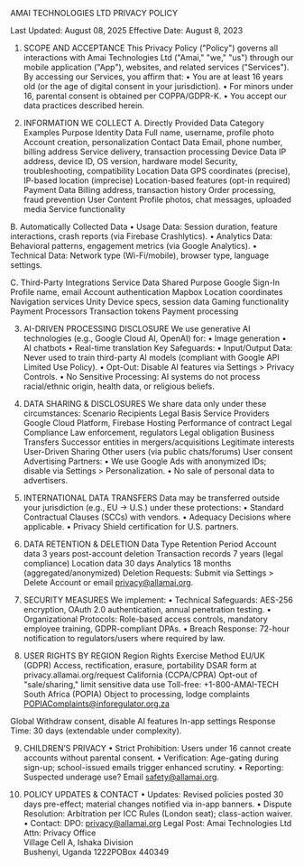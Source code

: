 AMAI TECHNOLOGIES LTD    PRIVACY POLICY


Last Updated: August 08, 2025
Effective Date: August 8, 2023
 
1. SCOPE AND ACCEPTANCE
This Privacy Policy ("Policy") governs all interactions with Amai Technologies Ltd ("Amai," "we," "us") through our mobile application ("App"), websites, and related services ("Services"). By accessing our Services, you affirm that:
•	You are at least 16 years old (or the age of digital consent in your jurisdiction).
•	For minors under 16, parental consent is obtained per COPPA/GDPR-K.
•	You accept our data practices described herein.
 
2. INFORMATION WE COLLECT
A. Directly Provided Data
Category	                      Examples	                                                          Purpose
Identity Data	      Full name, username, profile photo	                         Account creation, personalization
Contact Data	      Email, phone number, billing address	                      Service delivery, transaction processing
Device Data	         IP address, device ID, OS version, hardware model	          Security, troubleshooting, compatibility
Location Data     	GPS coordinates (precise), IP-based location (imprecise)	    Location-based features (opt-in required)
Payment Data	      Billing address, transaction history	Order processing,     fraud prevention
User Content	      Profile photos, chat messages, uploaded media	             Service functionality

B. Automatically Collected Data
•	Usage Data: Session duration, feature interactions, crash reports (via Firebase Crashlytics).
•	Analytics Data: Behavioral patterns, engagement metrics (via Google Analytics).
•	Technical Data: Network type (Wi-Fi/mobile), browser type, language settings.

C. Third-Party Integrations
Service	                      Data Shared                    	Purpose
Google Sign-In       	Profile name, email	            Account authentication
Mapbox               	Location coordinates	            Navigation services
Unity	Device specs,     session data	                  Gaming functionality
Payment Processors   	Transaction tokens	            Payment processing
 
3. AI-DRIVEN PROCESSING DISCLOSURE
We use generative AI technologies (e.g., Google Cloud AI, OpenAI) for:
•	Image generation
•	AI chatbots
•	Real-time translation
Key Safeguards:
•	Input/Output Data: Never used to train third-party AI models (compliant with Google API Limited Use Policy).
•	Opt-Out: Disable AI features via Settings > Privacy Controls.
•	No Sensitive Processing: AI systems do not process racial/ethnic origin, health data, or religious beliefs.
 
4. DATA SHARING & DISCLOSURES
We share data only under these circumstances: 
Scenario	                               Recipients                                  	Legal Basis
Service Providers	                  Google Cloud Platform, Firebase               Hosting	Performance of contract
Legal Compliance                 	Law enforcement, regulators                	 Legal obligation
Business Transfers	               Successor entities in mergers/acquisitions	 Legitimate interests
User-Driven Sharing	               Other users (via public chats/forums)	       User consent 
Advertising Partners:
•	We use Google Ads with anonymized IDs; disable via Settings > Personalization.
•	No sale of personal data to advertisers.
 
5. INTERNATIONAL DATA TRANSFERS
Data may be transferred outside your jurisdiction (e.g., EU → U.S.) under these protections:
•	Standard Contractual Clauses (SCCs) with vendors.
•	Adequacy Decisions where applicable.
•	Privacy Shield certification for U.S. partners.
 
6. DATA RETENTION & DELETION
Data Type	Retention Period
Account data	3 years post-account deletion
Transaction records	7 years (legal compliance)
Location data	30 days
Analytics	18 months (aggregated/anonymized)
Deletion Requests: Submit via Settings > Delete Account or email privacy@allamai.org.
   
7. SECURITY MEASURES
We implement:
•	Technical Safeguards: AES-256 encryption, OAuth 2.0 authentication, annual penetration testing.
•	Organizational Protocols: Role-based access controls, mandatory employee training, GDPR-compliant DPAs.
•	Breach Response: 72-hour notification to regulators/users where required by law.
 
8. USER RIGHTS BY REGION
Region	Rights	Exercise Method
EU/UK (GDPR)	Access, rectification, erasure, portability	DSAR form at privacy.allamai.org/request
California (CCPA/CPRA)	Opt-out of "sale/sharing," limit sensitive data use	Toll-free: +1-800-AMAI-TECH
South Africa (POPIA)	Object to processing, lodge complaints	POPIAComplaints@inforegulator.org.za

Global	Withdraw consent, disable AI features	In-app settings
Response Time: 30 days (extendable under complexity).
 
9. CHILDREN’S PRIVACY
•	Strict Prohibition: Users under 16 cannot create accounts without parental consent.
•	Verification: Age-gating during sign-up; school-issued emails trigger enhanced scrutiny.
•	Reporting: Suspected underage use? Email safety@allamai.org.
 
10. POLICY UPDATES & CONTACT
•	Updates: Revised policies posted 30 days pre-effect; material changes notified via in-app banners.
•	Dispute Resolution: Arbitration per ICC Rules (London seat); class-action waiver.
•	Contact:
   DPO: privacy@allamai.org
Legal Post:
 Amai Technologies Ltd  
Attn: Privacy Office  
Village Cell A, Ishaka Division  
Bushenyi, Uganda 1222POBox 440349  

